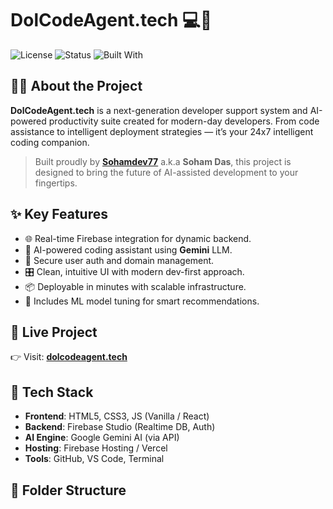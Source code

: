 # DolCodeAgent.tech 💻🚀

![License](https://img.shields.io/badge/license-MIT-blue.svg)
![Status](https://img.shields.io/badge/status-Active-brightgreen)
![Built With](https://img.shields.io/badge/built%20with-Firebase%20%26%20Gemini%20AI-orange)

## 👨‍💻 About the Project

**DolCodeAgent.tech** is a next-generation developer support system and AI-powered productivity suite created for modern-day developers. From code assistance to intelligent deployment strategies — it’s your 24x7 intelligent coding companion.

> Built proudly by [**Sohamdev77**](https://github.com/sohamdev77) a.k.a **Soham Das**, this project is designed to bring the future of AI-assisted development to your fingertips.

## ✨ Key Features

- 🌐 Real-time Firebase integration for dynamic backend.
- 🤖 AI-powered coding assistant using **Gemini** LLM.
- 🔐 Secure user auth and domain management.
- 🎛️ Clean, intuitive UI with modern dev-first approach.
- 📦 Deployable in minutes with scalable infrastructure.
- 🧠 Includes ML model tuning for smart recommendations.

## 🔗 Live Project

👉 Visit: [**dolcodeagent.tech**](https://dolcodeagent.tech)

## 🔧 Tech Stack

- **Frontend**: HTML5, CSS3, JS (Vanilla / React)
- **Backend**: Firebase Studio (Realtime DB, Auth)
- **AI Engine**: Google Gemini AI (via API)
- **Hosting**: Firebase Hosting / Vercel
- **Tools**: GitHub, VS Code, Terminal

## 📁 Folder Structure

